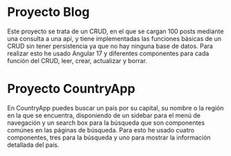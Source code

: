 # Proyecto Blog

  Este proyecto se trata de un CRUD, en el que se cargan 100 posts mediante una consulta a una api, y tiene implementadas las funciones básicas de un CRUD sin tener persistencia ya que no hay ninguna base de datos. Para realizar esto he usado Angular 17 y diferentes componentes para cada función del CRUD, leer, crear, actualizar y borrar.
  
# Proyecto CountryApp

En CountryApp puedes buscar un país por su capital, su nombre o la región en la que se encuentra, disponiendo de un sidebar para el menú de navegación y un search box para la búsqueda que son componentes comúnes en las páginas de búsqueda. Para esto he usado cuatro componentes, tres para la búsqueda y uno para mostrar la información detallada del país.

